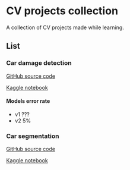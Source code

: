 # CV projects collection

A collection of CV projects made while learning.

## List

### Car damage detection

[GitHub source code](https://github.com/The-One-Reborn-developer/cv-projects/tree/master/car-damaged-or-whole)

[Kaggle notebook](https://www.kaggle.com/code/theonereborn/car-damage-detection)

#### Models error rate

* v1 ???
* v2 5%

### Car segmentation

[GitHub source code](https://github.com/The-One-Reborn-developer/cv-projects/tree/master/car-segmentation)

[Kaggle notebook](https://www.kaggle.com/code/theonereborn/car-parts-segmentation)
